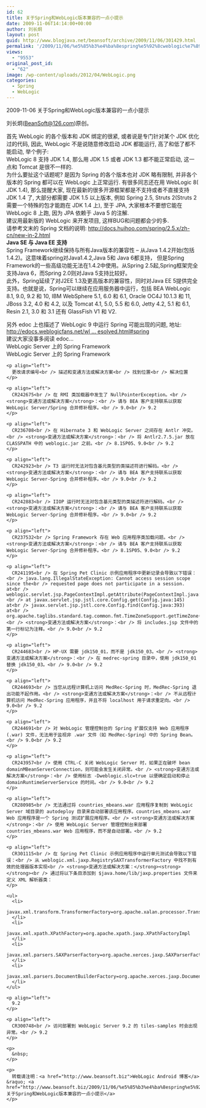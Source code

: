 ```yaml
---
id: 62
title: 关于Spring和WebLogic版本兼容的一点小提示
date: 2009-11-06T14:14:00+00:00
author: 刘长炯
layout: post
guid: http://www.blogjava.net/beansoft/archive/2009/11/06/301429.html
permalink: '/2009/11/06/%e5%85%b3%e4%ba%8espring%e5%92%8cweblogic%e7%89%88%e6%9c%ac%e5%85%bc%e5%ae%b9%e7%9a%84%e4%b8%80%e7%82%b9%e5%b0%8f%e6%8f%90%e7%a4%ba/'
views:
  - "9553"
original_post_id:
  - "62"
image: /wp-content/uploads/2012/04/WebLogic.png
categories:
  - Spring
  - WebLogic
---
```

<p align="left">
  2009-11-06 关于Spring和WebLogic版本兼容的一点小提示
</p>

<p align="left">
  刘长炯(<a href="mailto:BeanSoft@126.com">BeanSoft@126.com</a>)原创。
</p>

<p align="left">
  首先 WebLogic 的各个版本和 JDK 绑定的很紧, 或者说是专门针对某个 JDK 优化过的代码, 因此, WebLogic 不是说随意修改启动 JDK 都能运行, 高了和低了都不能启动, 举个例子:<br /> WebLogic 8 支持 JDK 1.4, 那么用 JDK 1.5 或者 JDK 1.3 都不能正常启动, 这一点和 Tomcat 是很不一样的.<br /> 为什么要扯这个话题呢? 是因为 Spring 的各个版本也对 JDK 略有限制, 并非各个版本的 Spring 都可以在 WebLogic 上正常运行. 有很多同志还在用 WebLogic 8( JDK 1.4), 那么提醒大家, 现在最新的很多开源框架都是不支持或者不直接支持 JDK 1.4 了, 大部分都需要 JDK 1.5 以上版本, 例如 Spring 2.5, Struts 2(Struts 2 需要一个特殊的包才能跑在 JDK 1.4 上), 至于 JPA, 大家根本不要想它能在 WebLogic 8 上跑, 因为 JPA 依赖于 Java 5 的注解.<br /> 建议用最新版的 WebLogic 来开发项目, 这样BUG和问题都会少的多.<br /> 请参考文末的 Spring 文档的说明: <a href="http://docs.huihoo.com/spring/2.5.x/zh-cn/new-in-2.html">http://docs.huihoo.com/spring/2.5.x/zh-cn/new-in-2.html</a><br /> <strong>Java SE </strong><strong>与</strong><strong> Java EE </strong><strong>支持</strong><br /> Spring Framework继续保持与所有Java版本的兼容性 &#8211; 从Java 1.4.2开始(包括1.4.2)。这意味着spring对Java1.4.2,Java 5和 Java 6都支持， 但是Spring Framework的一些高级功能无法在1.4.2中使用。从Spring 2.5起,Spring框架完全支持Java 6，而Spring 2.0则对Java 5支持比较好。<br /> 此外，Spring延续了对J2EE 1.3及更高版本的兼容性，同时对Java EE 5提供完全支持。也就是说，Spring可以继续在应用服务器中运行，包括 BEA WebLogic 8.1, 9.0, 9.2 和 10, IBM WebSphere 5.1, 6.0 和 6.1, Oracle OC4J 10.1.3 和 11, JBoss 3.2, 4.0 和 4.2, 以及 Tomcat 4.1, 5.0, 5.5 和 6.0, Jetty 4.2, 5.1 和 6.1, Resin 2.1, 3.0 和 3.1 还有 GlassFish V1 和 V2.
</p>

<p align="left">
  <p align="left">
    <p align="left">
      另外 edoc 上也描述了 WebLogic 9 中运行 Spring 可能出现的问题, 地址:<br /> <a href="http://edocs.weblogicfans.net/wl%20...%20esolved.html#spring">http://edocs.weblogicfans.net/wl &#8230; esolved.html#spring</a><br /> 建议大家没事多阅读 edoc&#8230;<br /> WebLogic Server 上的 Spring Framework<br /> WebLogic Server 上的 Spring Framework
    </p>
    
    <p align="left">
      更改请求编号<br /> 描述和变通方法或解决方案<br /> 找到位置<br /> 解决位置
    </p>
    
    <p align="left">
      CR242675<br /> 在 RMI 类加载器中发生了 NullPointerException。<br /> <strong>变通方法或解决方案</strong>：<br /> 请与 BEA 客户支持联系以获取 WebLogic Server/Spring 合并修补程序。<br /> 9.0<br /> 9.2
    </p>
    
    <p align="left">
      CR236708<br /> 在 Hibernate 3 和 WebLogic Server 之间存在 Antlr 冲突。<br /> <strong>变通方法或解决方案</strong>：<br /> 将 Antlr2.7.5.jar 放在 CLASSPATH 中的 weblogic.jar 之前。<br /> 8.1SP05、9.0<br /> 9.2
    </p>
    
    <p align="left">
      CR242923<br /> T3 运行时无法对包含基元类型的类描述符进行解码。<br /> <strong>变通方法或解决方案</strong>：<br /> 请与 BEA 客户支持联系以获取 WebLogic Server-Spring 合并修补程序。<br /> 9.0<br /> 9.2
    </p>
    
    <p align="left">
      CR242883<br /> IIOP 运行时无法对包含基元类型的类描述符进行解码。<br /> <strong>变通方法或解决方案</strong>：<br /> 请与 BEA 客户支持联系以获取 WebLogic Server-Spring 合并修补程序。<br /> 9.0<br /> 9.2
    </p>
    
    <p align="left">
      CR237532<br /> Spring Framework 存在 Web 应用程序类加载问题。<br /> <strong>变通方法或解决方案</strong>：<br /> 请与 BEA 客户支持联系以获取 WebLogic Server-Spring 合并修补程序。<br /> 8.1SP05、9.0<br /> 9.2
    </p>
    
    <p align="left">
      CR241195<br /> 在 Spring Pet Clinic 示例应用程序中更新记录会导致以下错误：<br /> java.lang.IllegalStateException: Cannot access session scope since the<br /> requested page does not participate in a session. at<br /> weblogic.servlet.jsp.PageContextImpl.getAttribute(PageContextImpl.java:273)<br /> at javax.servlet.jsp.jstl.core.Config.get(Config.java:145) at<br /> javax.servlet.jsp.jstl.core.Config.find(Config.java:393) at<br /> org.apache.taglibs.standard.tag.common.fmt.TimeZoneSupport.getTimeZone(TimeZoneSupport.java:140)<br /> <strong>变通方法或解决方案</strong>：<br /> 将 includes.jsp 文件中的第一行标记为注释。<br /> 9.0<br /> 9.2
    </p>
    
    <p align="left">
      CR244683<br /> HP-UX 需要 jdk150_01，而不是 jdk150_03。<br /> <strong>变通方法或解决方案</strong>：<br /> 在 medrec-spring 目录中，使用 jdk150_01 替换 jdk150_03。<br /> 9.0<br /> 9.2
    </p>
    
    <p align="left">
      CR244693<br /> 当您从远程计算机上访问 MedRec-Spring 时，MedRec-Spring 退出功能不起作用。<br /> <strong>变通方法或解决方案</strong>：<br /> 不从远程计算机访问 MedRec-Spring 应用程序，并且不将 localhost 用于请求重定向。<br /> 9.0<br /> 9.2
    </p>
    
    <p align="left">
      CR244691<br /> 对 WebLogic 管理控制台的 Spring 扩展仅支持 Web 应用程序 (.war) 文件，无法用于监视非 .war 文件（如 MedRec-Spring）中的 Spring Bean。<br /> 9.0<br /> 9.2
    </p>
    
    <p align="left">
      CR243957<br /> 使用 CTRL-C 关闭 WebLogic Server 时，如果正在破坏 bean domainMBeanServerConnection，则可能会发生关闭异常。<br /> <strong>变通方法或解决方案</strong>：<br /> 使用标志 -Dweblogic.slc=true 以便确定启动和停止 domainRuntimeServerService 的时间。<br /> 9.0<br /> 9.2
    </p>
    
    <p align="left">
      CR280985<br /> 无法通过将 countries_mbeans.war 应用程序复制到 WebLogic Server 域目录的 autodeploy 目录来自动部署该应用程序。countries_mbeans.war Web 应用程序是一个 Spring 测试扩展应用程序。<br /> <strong>变通方法或解决方案</strong>：<br /> 使用 WebLogic Server 管理控制台来部署 countries_mbeans.war Web 应用程序，而不是自动部署。<br /> 9.2
    </p>
    
    <p align="left">
      CR301115<br /> 在 Spring Pet Clinic 示例应用程序中运行单元测试会导致以下错误：<br /> 从 weblogic.xml.jaxp.RegistrySAXTransformerFactory 中找不到有效的处理器版本实现<br /> <strong>变通方法或解决方案：</strong><strong> </strong><br /> 通过将以下条目添加到 $java.home/lib/jaxp.properties 文件来定义 XML 解析器类：
    </p>
    
    <ul>
      <li>
        javax.xml.transform.TransformerFactory=org.apache.xalan.processor.TransformerFactoryImpl
      </li>
      <li>
        javax.xml.xpath.XPathFactory=org.apache.xpath.jaxp.XPathFactoryImpl
      </li>
      <li>
        javax.xml.parsers.SAXParserFactory=org.apache.xerces.jaxp.SAXParserFactoryImpl
      </li>
      <li>
        javax.xml.parsers.DocumentBuilderFactory=org.apache.xerces.jaxp.DocumentBuilderFactoryImpl
      </li>
    </ul>
    
    <p align="left">
      9.2
    </p>
    
    <p align="left">
      CR300748<br /> 访问部署到 WebLogic Server 9.2 的 tiles-samples 时会出现异常。<br /> 9.2
    </p>
    
    <p>
      &nbsp;
    </p>
    
    <p>
      转载请注明：<a href="http://www.beansoft.biz">WebLogic Android 博客</a> &raquo; <a href="http://www.beansoft.biz/2009/11/06/%e5%85%b3%e4%ba%8espring%e5%92%8cweblogic%e7%89%88%e6%9c%ac%e5%85%bc%e5%ae%b9%e7%9a%84%e4%b8%80%e7%82%b9%e5%b0%8f%e6%8f%90%e7%a4%ba/">关于Spring和WebLogic版本兼容的一点小提示</a>
    </p>